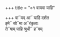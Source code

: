 +++
title = "०१ वायवा याहि"

+++
वा᳓यव् आ᳓ याहि दर्शत  
इमे᳓ सो᳓मा अ᳓रंकृताः  
ते᳓षाम् पाहि श्रुधी᳓ ह᳓वम्